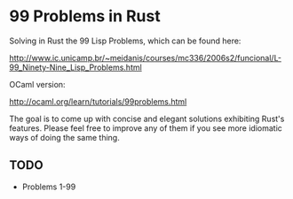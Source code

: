 99 Problems in Rust
===================

Solving in Rust the 99 Lisp Problems, which can be found here:

http://www.ic.unicamp.br/~meidanis/courses/mc336/2006s2/funcional/L-99_Ninety-Nine_Lisp_Problems.html

OCaml version:

http://ocaml.org/learn/tutorials/99problems.html

The goal is to come up with concise and elegant solutions exhibiting Rust's
features.  Please feel free to improve any of them if you see more idiomatic
ways of doing the same thing.

TODO
----

  * Problems 1-99

